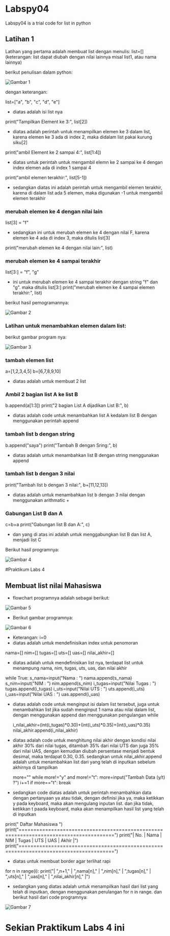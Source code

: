 # Labspy04
Labspy04 is a trial code for list in python


## Latihan 1

Latihan yang pertama adalah membuat list dengan menulis:
list=[] (keterangan: list dapat diubah dengan nilai lainnya misal list1, atau nama lainnya)


berikut penulisan dalam python:

![Gambar 1](screenshot/list1.PNG)


dengan keterangan:

list=["a", "b", "c", "d", "e"] 
- diatas adalah isi list nya


print("Tampilkan Element ke 3:", list[2]) 
- diatas adalah perintah untuk menampilkan elemen ke 3 dalam list, karena elemen ke 3 ada di index 2, maka didalam list pakai kurung siku[2]

print("ambil Element ke 2 sampai 4:", list[1:4]) 
- diatas untuk perintah untuk mengambil elemn ke 2 sampai ke 4 dengan index elemen ada di index 1 sampai 4

print("ambil elemen terakhir:", list[5-1]) 
- sedangkan diatas ini adalah perintah untuk mengambil elemen terakhir, karena di dalam list ada 5 elemen, maka digunakan -1 untuk mengambil elemen terakhir


### merubah elemen ke 4 dengan nilai lain
list[3] = "f" 
- sedangkan ini untuk merubah elemen ke 4 dengan nilai F, karena elemen ke 4 ada di index 3, maka ditulis list[3]

print("merubah elemen ke 4 dengan nilai lain:", list)

### merubah elemen ke 4 sampai terakhir
list[3:] = "f", "g" 
- ini untuk merubah elemen ke 4 sampai terakhir dengan string "f" dan "g". maka ditulis list[3:]
print("merubah elemen ke 4 sampai elemen terakhir:", list)

berikut hasil pemogramannya:

![Gambar 2](screenshot/hasil_list1.PNG)


### Latihan untuk menambahkan elemen dalam list:

berikut gambar program nya:

![Gambar 3](screenshot/list2.PNG)


### tambah elemen list
a=[1,2,3,4,5]
b=[6,7,8,9,10]

- diatas adalah untuk membuat 2 list


### Ambil 2 bagian list A ke list B
b.append(a[1:3])
print("2 bagian List A dijadikan List B:", b)

- diatas adalah code untuk menambahkan list A kedalam list B dengan menggunakan perintah append

### tambah list b dengan string
b.append("saya")
print("Tambah B dengan Sring:", b)

- diatas adalah untuk menambahkan list B dengan string menggunakan append

### tambah list b dengan 3 nilai
print("Tambah list b dengan 3 nilai:", b+[11,12,13])

- diatas adalah untuk menambahkan list b dengan 3 nilai dengan menggunakan arithmatic +

### Gabungan List B dan A
c=b+a
print("Gabungan list B dan A:", c)

- dan yang di atas ini adalah untuk menggabungkan list B dan list A, menjadi list C

Berikut hasil programnya:

![Gambar 4](screenshot/hasil_list2.PNG)


#Praktikum Labs 4

## Membuat list nilai Mahasiswa

- flowchart programnya adalah sebagai berikut:

![Gambar 5](screenshot/flowchart_list_nilai_mahasiswa.png)

- Berikut gambar programnya:

![Gambar 6](screenshot/List_Nilai_Mahasiswa1.PNG)

- Keterangan: 
i=0
- diatas adalah untuk  mendefinisikan index untuk penomoran

nama=[]
nim=[]
tugas=[]
uts=[]
uas=[]
nilai_akhir=[]
- diatas adalah untuk mendefinisikan list nya, terdapat list untuk menampung nama, nim, tugas, uts, uas, dan nilai akhir

while True:
    s_nama=input("Nama  : ")
    nama.append(s_nama)
    s_nim=input("NIM    : ")
    nim.append(s_nim)
    i_tugas=input("Nilai Tugas  : ")
    tugas.append(i_tugas)
    i_uts=input("Nilai UTS  : ")
    uts.append(i_uts)
    i_uas=input("Nilai UAS    : ")
    uas.append(i_uas)
- diatas adalah code untuk menginput isi dalam list tersebut, juga untuk menambahkan list jika sudah menginput 1 nama atau nilai dalam list, dengan menggunakan append dan menggunakan pengulangan while

    i_nilai_akhir=(int(i_tugas)*0.30)+(int(i_uts)*0.35)+(int(i_uas)*0.35)
    nilai_akhir.append(i_nilai_akhir)

- diatas adalah code untuk menghitung nilai akhir dengan kondisi nilai akhir 30% dari nilai tugas, ditambah 35% dari nilai UTS dan juga 35% dari nilai UAS, dengan kemudian diubah persentase menjadi bentuk desimal, maka terdapat 0.30, 0.35. sedangkan untuk nilai_akhir.append adalah untuk menambahkan list dari yang telah di inputkan sebelum akhirnya di tampilkan

    more=""
    while more!="y" and more!="t":
        more=input("Tambah Data (y/t) ?")
    i+=1
    if more=="t":
        break

- sedangkan code diatas adalah untuk perintah menambahkan data dengan pertanyaan ya atau tidak, dengan definisi jika ya, maka ketikkan y pada keyboard, maka akan mengulang inputan list. dan jika tidak, ketikkan t paada keyboard, maka akan menampilkan hasil list yang telah di inputkan

print("                                       Daftar Mahasiswa                               ")
print("======================================================================================")
print("|    No.    |    Nama    |   NIM    |    Tugas   |   UTS    |    UAS    |    Akhir   |")
print("======================================================================================")

- diatas untuk membuat border agar terlihat rapi

for n in range(i):
    print("|    ",n+1,"    |    ",nama[n],"    |   ",nim[n],"    |    ",tugas[n],"   |   ",uts[n],"    |    ",uas[n],"    |    ",nilai_akhir[n],"   |")

- sedangkan yang diatas adalah untuk menampilkan hasil dari list yang telah di inputkan, dengan menggunakan perulangan for n in range. dan berikut hasil dari code programnya:

![Gambar 7](screenshot/List_Nilai_Mahasiswa.PNG)

# Sekian Praktikum Labs 4 ini
